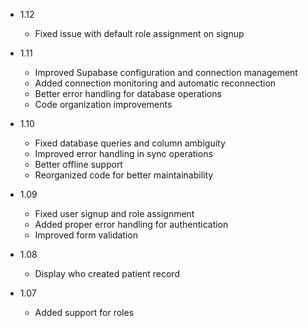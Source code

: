 * 1.12
  * Fixed issue with default role assignment on signup

* 1.11
  * Improved Supabase configuration and connection management
  * Added connection monitoring and automatic reconnection
  * Better error handling for database operations
  * Code organization improvements
* 1.10
  * Fixed database queries and column ambiguity
  * Improved error handling in sync operations
  * Better offline support
  * Reorganized code for better maintainability
* 1.09
  * Fixed user signup and role assignment
  * Added proper error handling for authentication
  * Improved form validation
* 1.08
  * Display who created patient record

* 1.07
  * Added support for roles